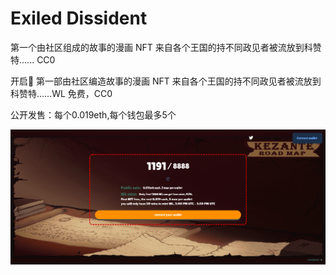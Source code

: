 # Exiled Dissident

第一个由社区组成的故事的漫画 NFT 来自各个王国的持不同政见者被流放到科赞特...... CC0

开启🔔
第一部由社区编造故事的漫画 NFT 来自各个王国的持不同政见者被流放到科赞特……WL 免费，CC0

公开发售：每个0.019eth,每个钱包最多5个

![nft](313413431_new.png)
